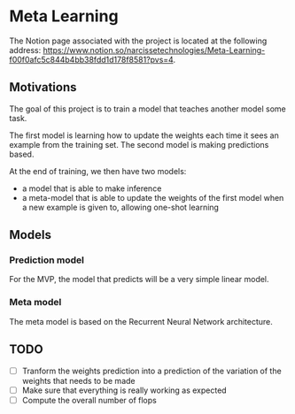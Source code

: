 # Meta Learning

The Notion page associated with the project is located at the following address: https://www.notion.so/narcissetechnologies/Meta-Learning-f00f0afc5c844b4bb38fdd1d178f8581?pvs=4.

## Motivations

The goal of this project is to train a model that teaches another model some task.

The first model is learning how to update the weights each time it sees an example from the training set.
The second model is making predictions based.

At the end of training, we then have two models:
- a model that is able to make inference
- a meta-model that is able to update the weights of the first model when a new example is given to, allowing one-shot learning

## Models

### Prediction model

For the MVP, the model that predicts will be a very simple linear model.

### Meta model

The meta model is based on the Recurrent Neural Network architecture.

## TODO

- [ ] Tranform the weights prediction into a prediction of the variation of the weights that needs to be made
- [ ] Make sure that everything is really working as expected
- [ ] Compute the overall number of flops
